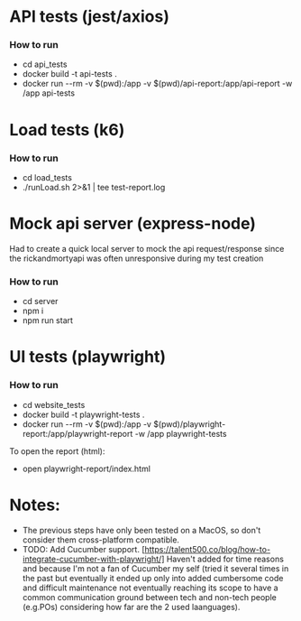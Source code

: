 # API tests (jest/axios)
### How to run
- cd api_tests
- docker build -t api-tests .
- docker run --rm -v $(pwd):/app -v $(pwd)/api-report:/app/api-report -w /app api-tests

# Load tests (k6)
### How to run
- cd load_tests
- ./runLoad.sh 2>&1 | tee  test-report.log  

# Mock api server (express-node)
Had to create a quick local server to mock the api request/response since the rickandmortyapi was often unresponsive during my test creation
### How to run 
- cd server
- npm i
- npm run start

# UI tests (playwright)
### How to run
- cd website_tests
- docker build -t playwright-tests .
- docker run --rm -v $(pwd):/app -v $(pwd)/playwright-report:/app/playwright-report -w /app playwright-tests

To open the report (html):
- open playwright-report/index.html 

# Notes:
* The previous steps have only been tested on a MacOS, so don't consider them cross-platform compatible.
* TODO: Add Cucumber support. [https://talent500.co/blog/how-to-integrate-cucumber-with-playwright/]
Haven't added for time reasons and because I'm not a fan of Cucumber my self (tried it several times in the past but eventually it ended up only into added cumbersome code and difficult maintenance not eventually reaching its scope to have a common communication ground between tech and non-tech people (e.g.POs) considering how far are the 2 used laanguages).

 